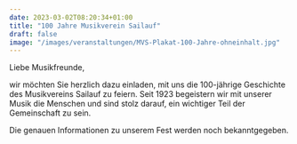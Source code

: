 ```yaml
---
date: 2023-03-02T08:20:34+01:00
title: "100 Jahre Musikverein Sailauf"
draft: false
image: "/images/veranstaltungen/MVS-Plakat-100-Jahre-ohneinhalt.jpg"
---
```


Liebe Musikfreunde,

wir möchten Sie herzlich dazu einladen, mit uns die 100-jährige Geschichte des Musikvereins Sailauf zu feiern. 
Seit 1923 begeistern wir mit unserer Musik die Menschen und sind stolz darauf, ein wichtiger Teil der Gemeinschaft zu sein.

Die genauen Informationen zu unserem Fest werden noch bekanntgegeben.

